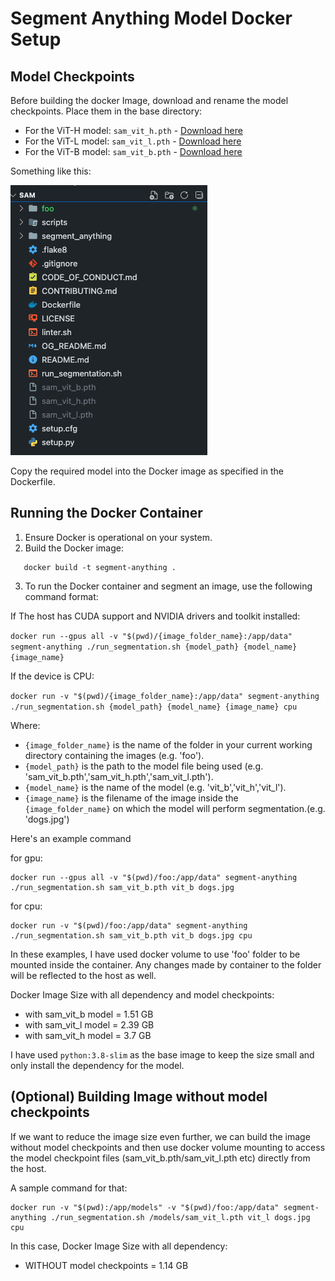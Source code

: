 # Segment Anything Model Docker Setup

## Model Checkpoints

Before building the docker Image, download and rename the model checkpoints. Place them in the base directory:

- For the ViT-H model: `sam_vit_h.pth` - [Download here](https://dl.fbaipublicfiles.com/segment_anything/sam_vit_h_4b8939.pth)
- For the ViT-L model: `sam_vit_l.pth` - [Download here](https://dl.fbaipublicfiles.com/segment_anything/sam_vit_l_0b3195.pth)
- For the ViT-B model: `sam_vit_b.pth` - [Download here](https://dl.fbaipublicfiles.com/segment_anything/sam_vit_b_01ec64.pth)

Something like this:

![Model naming convention for this project](files.png)

Copy the required model into the Docker image as specified in the Dockerfile.

## Running the Docker Container

1. Ensure Docker is operational on your system.
2. Build the Docker image:

```
   docker build -t segment-anything .
```

3. To run the Docker container and segment an image, use the following command format:

If The host has CUDA support and NVIDIA drivers and toolkit installed:

`docker run --gpus all -v "$(pwd)/{image_folder_name}:/app/data" segment-anything ./run_segmentation.sh {model_path} {model_name} {image_name}`

If the device is CPU:

`docker run -v "$(pwd)/{image_folder_name}:/app/data" segment-anything ./run_segmentation.sh {model_path} {model_name} {image_name} cpu`

Where:

- `{image_folder_name}` is the name of the folder in your current working directory containing the images (e.g. 'foo').
- `{model_path}` is the path to the model file being used (e.g. 'sam_vit_b.pth','sam_vit_h.pth','sam_vit_l.pth').
- `{model_name}` is the name of the model (e.g. 'vit_b','vit_h','vit_l').
- `{image_name}` is the filename of the image inside the `{image_folder_name}` on which the model will perform segmentation.(e.g. 'dogs.jpg')

Here's an example command

for gpu:

```
docker run --gpus all -v "$(pwd)/foo:/app/data" segment-anything ./run_segmentation.sh sam_vit_b.pth vit_b dogs.jpg
```

for cpu:

```
docker run -v "$(pwd)/foo:/app/data" segment-anything ./run_segmentation.sh sam_vit_b.pth vit_b dogs.jpg cpu
```

In these examples, I have used docker volume to use 'foo' folder to be mounted inside the container. Any changes made by container to the folder will be reflected to the host as well.

Docker Image Size with all dependency and model checkpoints:

- with sam_vit_b model = 1.51 GB
- with sam_vit_l model = 2.39 GB
- with sam_vit_h model = 3.7 GB

I have used `python:3.8-slim` as the base image to keep the size small and only install the dependency for the model.

## (Optional) Building Image without model checkpoints

If we want to reduce the image size even further, we can build the image without model checkpoints and then use docker volume mounting to access the model checkpoint files (sam_vit_b.pth/sam_vit_l.pth etc) directly from the host.

A sample command for that:

```
docker run -v "$(pwd):/app/models" -v "$(pwd)/foo:/app/data" segment-anything ./run_segmentation.sh /models/sam_vit_l.pth vit_l dogs.jpg cpu
```

In this case, Docker Image Size with all dependency:

- WITHOUT model checkpoints = 1.14 GB
